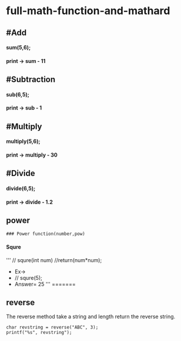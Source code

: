 # full-math-function-and-mathard


## #Add

#### sum(5,6);

#### print -> sum - 11

## #Subtraction

#### sub(6,5);

#### print -> sub - 1

## #Multiply

#### multiply(5,6);

#### print -> multiply - 30

## #Divide

#### divide(6,5);

#### print -> divide - 1.2

## power
```
### Power function(number,pow)
```

#### Squre
'''
// squre(int num)
//return(num*num);
* Ex->
* // squre(5);
* Answer= 25
'''
=======
## reverse
The reverse method take a string and length return the reverse string.
```
char revstring = reverse("ABC", 3);
printf("%s", revstring");
```

